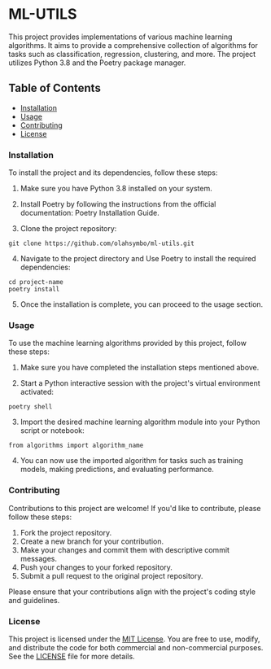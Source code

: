 # ML-UTILS

This project provides implementations of various machine learning algorithms. It aims to provide a comprehensive collection of algorithms for tasks such as classification, regression, clustering, and more. The project utilizes Python 3.8 and the Poetry package manager.

## Table of Contents

* [Installation](#installation)
* [Usage](#usage) 
* [Contributing](#contributing)
* [License](#license)

### Installation

To install the project and its dependencies, follow these steps:

1. Make sure you have Python 3.8 installed on your system.

2. Install Poetry by following the instructions from the official documentation: Poetry Installation Guide.

3. Clone the project repository:
``` 
git clone https://github.com/olahsymbo/ml-utils.git
```

4. Navigate to the project directory and Use Poetry to install the required dependencies: 

``` 
cd project-name 
poetry install
```

5. Once the installation is complete, you can proceed to the usage section.


### Usage

To use the machine learning algorithms provided by this project, follow these steps:

1. Make sure you have completed the installation steps mentioned above.

2. Start a Python interactive session with the project's virtual environment activated:

```
poetry shell
```

3. Import the desired machine learning algorithm module into your Python script or notebook:

```
from algorithms import algorithm_name
```

4. You can now use the imported algorithm for tasks such as training models, making predictions, and evaluating performance.



### Contributing

Contributions to this project are welcome! If you'd like to contribute, please follow these steps:

1. Fork the project repository.
2. Create a new branch for your contribution.
3. Make your changes and commit them with descriptive commit messages.
4. Push your changes to your forked repository.
5. Submit a pull request to the original project repository.

Please ensure that your contributions align with the project's coding style and guidelines.


### License
This project is licensed under the [MIT License](https://github.com/olahsymbo/ml-utils/blob/8ec2bfcfa511bdf838f19288813de4ae8a6396f5/LICENSE). You are free to use, modify, and distribute the code for both commercial and non-commercial purposes. See the [LICENSE](https://github.com/olahsymbo/ml-utils/blob/8ec2bfcfa511bdf838f19288813de4ae8a6396f5/LICENSE) file for more details.